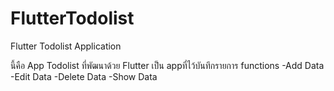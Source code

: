 # FlutterTodolist
Flutter Todolist Application

นี้คือ App Todolist ที่พัฒนาด้วย Flutter เป็น appที่ไว้บันทึกรายการ
functions
-Add Data
-Edit Data
-Delete Data
-Show Data
